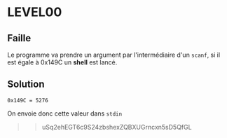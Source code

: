 # LEVEL00

## Faille

Le programme va prendre un argument par l'intermédiaire d'un `scanf`, si il est égale à 0x149C un **shell** est lancé.

## Solution

    0x149C = 5276

On envoie donc cette valeur dans `stdin`

>> uSq2ehEGT6c9S24zbshexZQBXUGrncxn5sD5QfGL